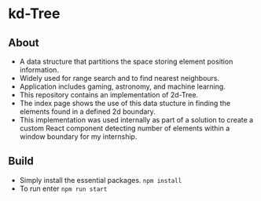# kd-Tree
## About
* A data structure that partitions the space storing element position information.
* Widely used for range search and to find nearest neighbours.
* Application includes gaming, astronomy, and machine learning.
* This repository contains an implementation of 2d-Tree.
* The index page shows the use of this data stucture in finding  the elements found in a defined 2d boundary. 
* This implementation was used internally as part of a solution to create a custom React component detecting number of elements within a window boundary for my internship. 

## Build
* Simply install the essential packages.
`npm install`
* To run enter `npm run start`